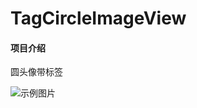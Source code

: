 # TagCircleImageView

#### 项目介绍
圆头像带标签


![示例图片](https://gitee.com/tcoy/TagCircleImageView/blob/master/TagCircleImageView.png)
